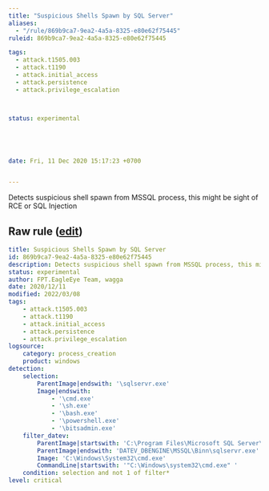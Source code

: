 ```yaml
---
title: "Suspicious Shells Spawn by SQL Server"
aliases:
  - "/rule/869b9ca7-9ea2-4a5a-8325-e80e62f75445"
ruleid: 869b9ca7-9ea2-4a5a-8325-e80e62f75445

tags:
  - attack.t1505.003
  - attack.t1190
  - attack.initial_access
  - attack.persistence
  - attack.privilege_escalation



status: experimental





date: Fri, 11 Dec 2020 15:17:23 +0700


---
```


Detects suspicious shell spawn from MSSQL process, this might be sight of RCE or SQL Injection

<!--more-->





## Raw rule ([edit](https://github.com/SigmaHQ/sigma/edit/master/rules/windows/process_creation/proc_creation_win_susp_shell_spawn_from_mssql.yml))
```yaml
title: Suspicious Shells Spawn by SQL Server
id: 869b9ca7-9ea2-4a5a-8325-e80e62f75445
description: Detects suspicious shell spawn from MSSQL process, this might be sight of RCE or SQL Injection
status: experimental
author: FPT.EagleEye Team, wagga
date: 2020/12/11
modified: 2022/03/08
tags:
    - attack.t1505.003
    - attack.t1190
    - attack.initial_access
    - attack.persistence
    - attack.privilege_escalation
logsource:
    category: process_creation
    product: windows
detection:
    selection:
        ParentImage|endswith: '\sqlservr.exe'
        Image|endswith:
            - '\cmd.exe'
            - '\sh.exe'
            - '\bash.exe'
            - '\powershell.exe'
            - '\bitsadmin.exe'
    filter_datev:
        ParentImage|startswith: 'C:\Program Files\Microsoft SQL Server\'
        ParentImage|endswith: 'DATEV_DBENGINE\MSSQL\Binn\sqlservr.exe'
        Image: 'C:\Windows\System32\cmd.exe'
        CommandLine|startswith: '"C:\Windows\system32\cmd.exe" '
    condition: selection and not 1 of filter*
level: critical

```
